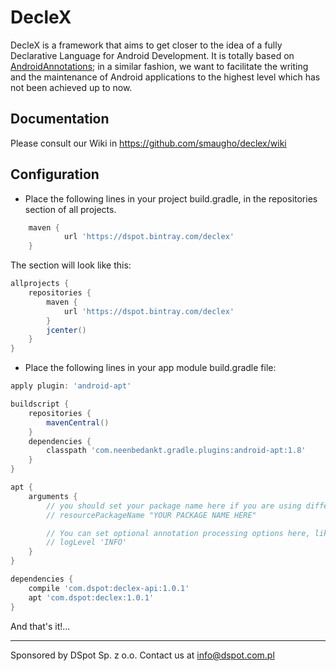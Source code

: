 # DecleX

DecleX is a framework that aims to get closer to the idea of a fully Declarative Language for Android Development. 
It is totally based on <a href="https://github.com/excilys/androidannotations/wiki" target="_blank">AndroidAnnotations</a>; in a similar fashion, we want to facilitate the writing and the maintenance of 
Android applications to the highest level which has not been achieved up to now.


## Documentation

Please consult our Wiki in https://github.com/smaugho/declex/wiki

## Configuration

* Place the following lines in your project build.gradle, in the repositories section of all projects.

```gradle
    maven {
            url 'https://dspot.bintray.com/declex'
    }
````

The section will look like this:

```gradle
allprojects {
    repositories {
        maven {
            url 'https://dspot.bintray.com/declex'
        }
        jcenter()
    }
}
```

* Place the following lines in your app module build.gradle file:

```gradle
apply plugin: 'android-apt'

buildscript {
    repositories {
        mavenCentral()
    }
    dependencies {
        classpath 'com.neenbedankt.gradle.plugins:android-apt:1.8'
    }
}

apt {
    arguments {
        // you should set your package name here if you are using different application IDs
        // resourcePackageName "YOUR PACKAGE NAME HERE"

        // You can set optional annotation processing options here, like these commented options:
        // logLevel 'INFO'
    }
}

dependencies {
    compile 'com.dspot:declex-api:1.0.1'
    apt 'com.dspot:declex:1.0.1'
}

```


And that's it!...

-----------
Sponsored by DSpot Sp. z o.o. Contact us at info@dspot.com.pl
